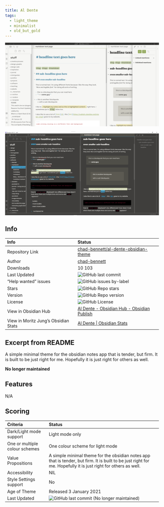 ```yaml
---
title: Al Dente
tags:
  - light_theme
  - minimalist
  - old_but_gold
---
```


![Al Dente Light Theme Screenshot](https://raw.githubusercontent.com/chad-bennett/al-dente-obsidian-theme/refs/heads/master/aldente-screenshot.png)

![Al Dente Dark Theme Screenshot](https://raw.githubusercontent.com/chad-bennett/al-dente-obsidian-theme/refs/heads/master/alDente-dark.png)

## Info

| Info                                 | Status                                                                                                                                                                                                                        |
| :----------------------------------- | :---------------------------------------------------------------------------------------------------------------------------------------------------------------------------------------------------------------------------- |
| Repository Link                      | [chad-bennett/al-dente-obsidian-theme](https://github.com/chad-bennett/al-dente-obsidian-theme)                                                                                                                               |
| Author                               | [chad-bennett](https://github.com/chad-bennett)                                                                                                                                                                               |
| Downloads                            | 10 103                                                                                                                                                                                                                        |
| Last Updated                         | ![GitHub last commit](https://img.shields.io/github/last-commit/chad-bennett/al-dente-obsidian-theme?color=573E7A&amp;label=last%20update&amp;logo=github&amp;style=for-the-badge) |
| “Help wanted” issues                 | ![GitHub issues by-label](https://img.shields.io/github/issues/chad-bennett/al-dente-obsidian-theme/help%20wanted?color=573E7A&amp;logo=github&amp;style=for-the-badge)            |
| Stars                                | ![GitHub Repo stars](https://img.shields.io/github/stars/chad-bennett/al-dente-obsidian-theme?color=573E7A&amp;logo=github&amp;style=for-the-badge)                                |
| Version                              | ![GitHub Repo version](https://img.shields.io/github/v/release/chad-bennett/al-dente-obsidian-theme?color=573E7A&amp;logo=github&amp;style=for-the-badge&sort=semver)              |
| License                              | ![GitHub License](https://img.shields.io/github/license/chad-bennett/al-dente-obsidian-theme?style=for-the-badge)                                                                   |
| View in Obsidian Hub                 | [Al Dente \- Obsidian Hub \- Obsidian Publish](https://publish.obsidian.md/hub/02+-+Community+Expansions/02.05+All+Community+Expansions/Themes/Al+Dente)                                                                      |
| View in Moritz Jung’s Obsidian Stats | [Al Dente \| Obsidian Stats](https://www.moritzjung.dev/obsidian-stats/themes/al-dente/)                                                                                                                                      |

## Excerpt from README

A simple minimal theme for the obsidian notes app that is tender, but firm. It is built to be just right for me. Hopefully it is just right for others as well.

**No longer maintained**

## Features

N/A

## Scoring

| Criteria                       | Status                                                                                                                                                                                                                                               |
| :----------------------------- | :--------------------------------------------------------------------------------------------------------------------------------------------------------------------------------------------------------------------------------------------------- |
| Dark/Light mode support        | Light mode only                                                                                                                                                                                                                                      |
| One or multiple colour schemes | One colour scheme for light mode                                                                                                                                                                                                                     |
| Value Propositions             | A simple minimal theme for the obsidian notes app that is tender, but firm. It is built to be just right for me. Hopefully it is just right for others as well.                                                                                      |
| Accessibility                  | NIL                                                                                                                                                                                                                                                  |
| Style Settings support         | No                                                                                                                                                                                                                                                   |
| Age of Theme                   | Released 3 January 2021                                                                                                                                                                                                                              |
| Last Updated                   | ![GitHub last commit](https://img.shields.io/github/last-commit/chad-bennett/al-dente-obsidian-theme?color=573E7A&amp;label=last%20update&amp;logo=github&amp;style=for-the-badge) (No longer maintained) |
